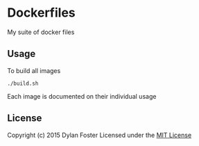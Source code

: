 # Dockerfiles

My suite of docker files

## Usage

To build all images

```shell
./build.sh
```

Each image is documented on their individual usage

## License

Copyright (c) 2015 Dylan Foster
Licensed under the [MIT License](https://github.com/dylanfoster/dockerfiles/blob/master/LICENSE-MIT)
